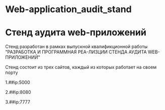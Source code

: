 # Web-application_audit_stand
# Стенд аудита web-приложений

Стенд разработан в рамках выпускной квалификционной работы "РАЗРАБОТКА И ПРОГРАММНАЯ РЕА-ЛИЗЦИИ СТЕНДА АУДИТА WEB-ПРИЛОЖЕНИЙ"

Стенд состоит из трех сайтов, каждый из которых работает на своем порту

1.##ip:5000
  
2.##ip:8080
  
3.##ip:7777
